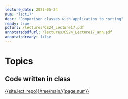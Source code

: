 ```yaml
---
lecture_date: 2021-05-24
num: "lect17"
desc: "Comparison classes with application to sorting"
ready: true
pdfurl: /lectures/CS24_Lecture17.pdf
annotatedpdfurl: /lectures/CS24_Lecture17_ann.pdf
annotatedready: false
---
```

# Topics

## Code written in class
[{{site.lect_repo}}/tree/main/{{page.num}}]({{site.lect_repo}}/tree/main/{{page.num}})



